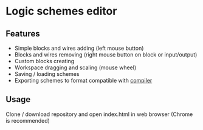# Logic schemes editor

## Features

* Simple blocks and wires adding (left mouse button)
* Blocks and wires removing (right mouse button on block or input/output)
* Custom blocks creating
* Workspace dragging and scaling (mouse wheel)
* Saving / loading schemes
* Exporting schemes to format compatible with [compiler](https://notabug.org/mentalblood/logic_schemes_compiler)

## Usage

Clone / download repository and open index.html in web browser (Chrome is recommended)